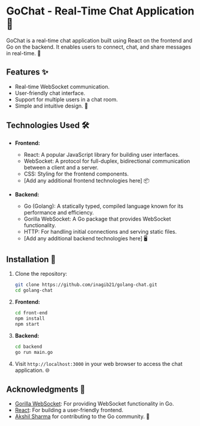 # GoChat - Real-Time Chat Application 🚀

GoChat is a real-time chat application built using React on the frontend and Go on the backend. It enables users to connect, chat, and share messages in real-time. 💬

## Features ✨

- Real-time WebSocket communication.
- User-friendly chat interface.
- Support for multiple users in a chat room.
- Simple and intuitive design. 🎨

## Technologies Used 🛠️

- **Frontend:**
  - React: A popular JavaScript library for building user interfaces.
  - WebSocket: A protocol for full-duplex, bidirectional communication between a client and a server.
  - CSS: Styling for the frontend components.
  - [Add any additional frontend technologies here] 📦

- **Backend:**
  - Go (Golang): A statically typed, compiled language known for its performance and efficiency.
  - Gorilla WebSocket: A Go package that provides WebSocket functionality.
  - HTTP: For handling initial connections and serving static files.
  - [Add any additional backend technologies here] 🖥️

## Installation 🚀

1. Clone the repository:

   ```bash
   git clone https://github.com/inagib21/golang-chat.git
   cd golang-chat
   ```

2. **Frontend:**

   ```bash
   cd front-end
   npm install
   npm start
   ```

3. **Backend:**

   ```bash
   cd backend
   go run main.go
   ```

4. Visit `http://localhost:3000` in your web browser to access the chat application. 🌐

## Acknowledgments 🙌

- [Gorilla WebSocket](https://pkg.go.dev/github.com/gorilla/websocket): For providing WebSocket functionality in Go.
- [React](https://reactjs.org/): For building a user-friendly frontend.
- [Akshil Sharma](https://github.com/AkhilSharma90) for contributing to the Go community. 👏
